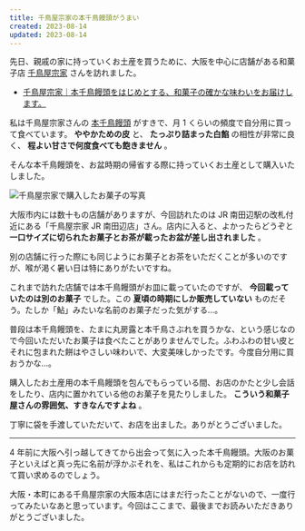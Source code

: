 ```yaml
---
title: 千鳥屋宗家の本千鳥饅頭がうまい
created: 2023-08-14
updated: 2023-08-14
---
```


先日、親戚の家に持っていくお土産を買うために、大阪を中心に店舗がある和菓子店 [千鳥屋宗家](https://www.chidoriya.jp/) さんを訪れました。

- [千鳥屋宗家｜本千鳥饅頭をはじめとする、和菓子の確かな味わいをお届けします。](https://www.chidoriya.jp/)

私は千鳥屋宗家さんの [本千鳥饅頭](https://www.chidoriya.jp/item/#honchidori) がすきで、月 1 くらいの頻度で自分用に買って食べています。 **ややかための皮** と、 **たっぷり詰まった白餡** の相性が非常に良く、 **程よい甘さで何度食べても飽きません** 。

そんな本千鳥饅頭を、お盆時期の帰省する際に持っていくお土産として購入いたしました。

![千鳥屋宗家で購入したお菓子の写真](b811a221-91eb-4903-6724-4bded9940300)

大阪市内には数十もの店舗がありますが、今回訪れたのは JR 南田辺駅の改札付近にある「千鳥屋宗家 JR 南田辺店」さん。店内に入ると、よかったらどうぞと **一口サイズに切られたお菓子とお茶が載ったお盆が差し出されました** 。

別の店舗に行った際にも同じようにお菓子とお茶をいただくことが多いのですが、喉が渇く暑い日は特にありがたいですね。

これまで訪れた店舗では本千鳥饅頭がお皿に載っていたのですが、 **今回載っていたのは別のお菓子** でした。この **夏頃の時期にしか販売していない** ものだそう。たしか「鮎」みたいな名前のお菓子だった気がする…。

普段は本千鳥饅頭を、たまに丸房露と本千鳥さぶれを買うかな、という感じなので今回いただいたお菓子は食べたことがありませんでした。ふわふわの甘い皮とそれに包まれた餅はやさしい味わいで、大変美味しかったです。今度自分用に買おうかな…。

購入したお土産用の本千鳥饅頭を包んでもらっている間、お店のかたと少し会話をしたり、店内に置かれている他のお菓子を見たりしました。 **こういう和菓子屋さんの雰囲気、すきなんですよね** 。

丁寧に袋を手渡していただいて、お店を出ました。ありがとうございました。

---

4 年前に大阪へ引っ越してきてから出会って気に入った本千鳥饅頭。大阪のお菓子といえばと真っ先に名前が浮かぶそれを、私はこれからも定期的にお店を訪れて買い求めるのでしょう。

大阪・本町にある千鳥屋宗家の大阪本店にはまだ行ったことがないので、一度行ってみたいなあと思っています。今回はここまで、最後までお読みいただきありがとうございました。

